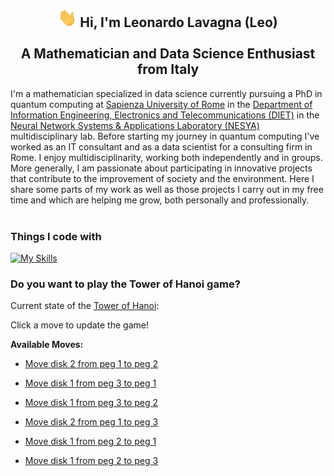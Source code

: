 <h2 align="center"> <img src="https://raw.githubusercontent.com/leonardoLavagna/leonardoLavagna/main/wave.gif" width="30px" height="30px" /> Hi, I'm Leonardo Lavagna (Leo) <br /><br /> A Mathematician and Data Science Enthusiast from Italy</h2>

I'm a mathematician specialized in data science currently pursuing a PhD in quantum computing at [Sapienza University of Rome](https://www.uniroma1.it/en/pagina-strutturale/home) in the [Department of Information Engineering, Electronics and Telecommunications (DIET)](https://web.uniroma1.it/dip_diet/en) in the [Neural Network Systems & Applications Laboratory (NESYA)](https://sites.google.com/view/nesya) multidisciplinary lab. Before starting my journey in quantum computing I've worked as an IT consultant and as a data scientist for a consulting firm in Rome. I enjoy multidisciplinarity, working both independently and in groups. More generally, I am passionate about participating in innovative projects that contribute to the improvement of society and the environment. Here I share some parts of my work as well as those projects I carry out in my free time and which are helping me grow, both personally and professionally.
<br/><br/>

### Things I code with
[![My Skills](https://skillicons.dev/icons?i=linux,py,pytorch,tensorflow,r,c,cpp,html,java,matlab,octave,latex,md,mysql,mongodb,wordpress,git,github,vscode,aws,heroku,anaconda,notion,arduino,apple&perline=16)](https://skillicons.dev)


### Do you want to play the Tower of Hanoi game?

Current state of the [Tower of Hanoi](https://en.wikipedia.org/wiki/Tower_of_Hanoi):

<!-- GameState -->

Click a move to update the game!

**Available Moves:**
<!-- LegalMoves -->
- [Move disk 2 from peg 1 to peg 2](https://github.com/leonardoLavagna/leonardoLavagna/issues/new?title=Move%20disk%202%20from%20peg%201%20to%20peg%202)
- [Move disk 1 from peg 3 to peg 1](https://github.com/leonardoLavagna/leonardoLavagna/issues/new?title=Move%20disk%201%20from%20peg%203%20to%20peg%201)
- [Move disk 1 from peg 3 to peg 2](https://github.com/leonardoLavagna/leonardoLavagna/issues/new?title=Move%20disk%201%20from%20peg%203%20to%20peg%202)

- [Move disk 2 from peg 1 to peg 3](https://github.com/leonardoLavagna/leonardoLavagna/issues/new?title=Move%20disk%202%20from%20peg%201%20to%20peg%203)
- [Move disk 1 from peg 2 to peg 1](https://github.com/leonardoLavagna/leonardoLavagna/issues/new?title=Move%20disk%201%20from%20peg%202%20to%20peg%201)
- [Move disk 1 from peg 2 to peg 3](https://github.com/leonardoLavagna/leonardoLavagna/issues/new?title=Move%20disk%201%20from%20peg%202%20to%20peg%203)



